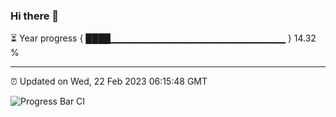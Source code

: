 ### Hi there 👋

⏳ Year progress { ████▁▁▁▁▁▁▁▁▁▁▁▁▁▁▁▁▁▁▁▁▁▁▁▁▁▁ } 14.32 %

---

⏰ Updated on Wed, 22 Feb 2023 06:15:48 GMT

![Progress Bar CI](https://github.com/liununu/liununu/workflows/Progress%20Bar%20CI/badge.svg)

